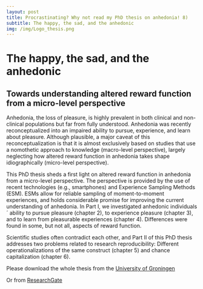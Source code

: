 ```yaml
---
layout: post
title: Procrastinating? Why not read my PhD thesis on anhedonia! 8)
subtitle: The happy, the sad, and the anhedonic
img: /img/Logo_thesis.png
---
```

# The happy, the sad, and the anhedonic
## Towards understanding altered reward function from a micro-level perspective

Anhedonia, the loss of pleasure, is highly prevalent in both clinical and non-clinical
populations but far from fully understood. Anhedonia was recently reconceptualized
into an impaired ability to pursue, experience, and learn about pleasure. Although
plausible, a major caveat of this reconceptualization is that it is almost exclusively
based on studies that use a nomothetic approach to knowledge (macro-level
perspective), largely neglecting how altered reward function in anhedonia takes shape
idiographically (micro-level perspective).

This PhD thesis sheds a first light on altered reward function in anhedonia from
a micro-level perspective. The perspective is provided by the use of recent
technologies (e.g., smartphones) and Experience Sampling Methods (ESM). ESMs
allow for reliable sampling of moment-to-moment experiences, and holds
considerable promise for improving the current understanding of anhedonia. In Part I,
we investigated anhedonic individuals´ ability to pursue pleasure (chapter 2), to
experience pleasure (chapter 3), and to learn from pleasurable experiences (chapter 4).
Differences were found in some, but not all, aspects of reward function.

Scientific studies often contradict each other, and Part II of this PhD thesis
addresses two problems related to research reproducibility: Different
operationalizations of the same construct (chapter 5) and chance capitalization
(chapter 6). 

Please download the whole thesis from the [University of Groningen](https://www.rug.nl/research/portal/publications/the-happy-the-sad-and-the-anhedonic(809469ab-4c9b-468b-a9b1-be97af42b493).html)

Or from [ResearchGate](https://www.researchgate.net/profile/Vera_Heininga/publication/323695831_The_happy_the_sad_and_the_anhedonic/links/5aa645270f7e9badd9ab9c06/The-happy-the-sad-and-the-anhedonic.pdf?_sg%5B0%5D=kaRv4XwiEIeOaaSYjegXgMpKFvqZkl0-MbkcUoplKsAm44ndBf6m56PfROt7LlF_yYDXDnTfVJxJ_Q3uDt4NbQ.bO8rnaMCamuJIaQxKi3QqHKssvuyvK-HMI3JIrD2Qz_bFtdG46act9tfWyJVPz1DZoLDqbtQ-sUI2zrhCyF4Kw&_sg%5B1%5D=6cXptD7LYkG1wbrIJY4WfsD0Wwu_AKep4EZr9zNAHd9oVIbqMf2mvwtCfX3ujFcfH80cD4FOJPHWlqKFDjzneVgudcy8KGwQaV85xHoZb4FS.bO8rnaMCamuJIaQxKi3QqHKssvuyvK-HMI3JIrD2Qz_bFtdG46act9tfWyJVPz1DZoLDqbtQ-sUI2zrhCyF4Kw&_iepl=)
